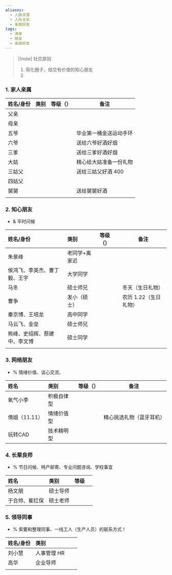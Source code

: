 ```yaml
---
aliases:
  - 人脉资源
  - 人际关系
  - 亲朋好友
tags:
  - 清单
  - 朋友
  - 亲朋好友
---
```

> [!note] 社交原则
> 1. 简化圈子，结交有价值的知心朋友
> 2. 
### 1. 家人亲属 
| 姓名/身份 | 类别  | 等级（） | 备注          |
| :---- | :-- | :--- | ----------- |
| 父亲    |     |      |             |
| 母亲    |     |      |             |
| 五爷    |     |      | 毕业第一桶金送运动手环 |
| 六爷    |     |      | 送给六爷好酒好烟    |
| 三爹    |     |      | 送给三爹好酒好烟    |
| 大姑    |     |      | 精心给大姑准备一份礼物 |
| 三姑父   |     |      | 送给三姑父好酒 400 |
| 四姑父   |     |      |             |
| 舅舅    |     |      | 送给舅舅好酒      |
|       |     |      |             |
### 2. 知心朋友
- & 平时问候

| 姓名/身份          | 类别      | 等级（） | 备注            |
| :------------- | :------ | :--- | ------------- |
| 朱景峰            | 老同学+离家近 |      |               |
| 侯鸿飞、李英杰、曹丁毅、王宇 | 大学同学    |      |               |
| 马冬             | 硕士师兄    |      | 冬天（生日礼物）      |
| 曹争             | 发小（硕士）  |      | 农历 1.22（生日礼物） |
| 秦京博、王培龙        | 高中同学    |      |               |
| 马云飞、金垒         | 硕士师兄    |      |               |
| 熊峰、史绍辉、蔡建中、李文博 | 硕士同学    |      |               |
|                |         |      |               |
### 3. 网络朋友
- % 情绪价值、谈心交流、

| 姓名        | 类别    | 等级（） | 备注           |
| :-------- | :---- | :--- | ------------ |
| 氧气小李      | 积极自律型 |      |              |
| 倩姐（11.11） | 情绪价值型 |      | 精心挑选礼物（蓝牙耳机） |
| 玩转CAD     | 技术精明型 |      |              |
### 4. 长辈良师 
- % 节日问候、特产邮寄、专业问题咨询、学校事宜

| 姓名      | 类别   | 等级  |     |
| :------ | :--- | :-- | --- |
| 杨文朋     | 硕士导师 |     |     |
| 于合帅、崔红保 | 硕士老师 |     |     |
### 5. 领导同事
- % 索要和整理同事、一线工人（生产人员）的联系方式！

| 姓名/身份 | 类别      |     |     |
| :---- | :------ | :-- | --- |
| 刘小慧   | 人事管理 HR |     |     |
| 高华    | 企业导师    |     |     |
|       |         |     |     |
